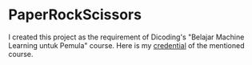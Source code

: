 # PaperRockScissors
I created this project as the requirement of Dicoding's "Belajar Machine Learning untuk Pemula" course. Here is my [credential](https://www.dicoding.com/certificates/RVZK44N9NPD5) of the mentioned course.
